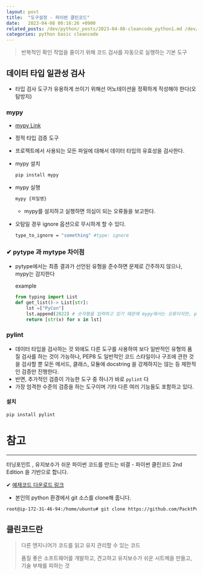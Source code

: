 ```yaml
---
layout: post
title:  "도구설정 - 파이썬 클린코드"
date:   2023-04-08 00:16:26 +0900
related_posts: /dev/python/_posts/2023-04-08-cleancode_python1.md /dev/python/_posts/2023-04-08-cleancode_python2.md /dev/python/_posts/2023-04-08-cleancode_python3.md /dev/python/_posts/2023-04-08-cleancode_python4.md
categories: python basic cleancode
---
```


> 반복적인 확인 작업을 줄이기 위해 코드 검사를 자동으로 실행하는 기본 도구

## 데이터 타입 일관성 검사

- 타입 검사 도구가 유용하게 쓰이기 위해선 어노테이션을 정확하게 작성해야 한다(오탐방지)

### mypy

- [mypy Link](https://github.com/python/mypy)
- 정적 타입 검증 도구
- 프로젝트에서 사용되는 모든 파일에 대해서 데이터 타입의 유효성을 검사한다.

- mypy 설치

  ```bash
  pip install mypy
  ```

- mypy 실행

  ```bash
  mypy {파일명}
  ```

  - mypy를 설치하고 실행하면 의심이 되는 오류들을 보고한다. 

- 오탐일 경우 ignore 옵션으로 무시하게 할 수 있다.

  ```bash
  type_to_ignore = "something" #type: ignore
  ```

### ✔ pytype 과 mytype 차이점

- pytype에서는 최종 결과가 선언된 유형을 준수하면 문제로 간주하지 않으나, mypy는 감지한다

  example

  ```python
  from typing import List
  def get_list()-> List[str]:
      lst =["PyCon"]
      lst.append(2022) # 숫자형을 입력하고 있기 때문에 mypy에서는 오류이지만, pytype 에서는 오류가 아니다
      return [str(x) for x in lst]
  ```

  

### pylint

- 데이터 타입을 검사하는 것 외에도 다른 도구를 사용하여 보다 일반적인 유형의 품질 검사를 하는 것이 가능하나, PEP8 도 일반적인 코드 스타일이나 구조에 관한 것을 검사할 뿐 모든 메서드, 클래스, 모듈에 docstring 을 강제하지는 않는 등 제한적인 검증만 진행한다.
- 반면, 추가적인 검증이 가능한 도구 중 하나가 바로 `pylint` 다
- 가장 엄격한 수준의 검증을 하는 도구이며 기타 다른 여러 기능들도 포함하고 있다.

#### 설치

```bash
pip install pylint
```



# 참고

---

터닝포인트 , 유지보수가 쉬운 파이썬 코드를 만드는 비결 - 파이썬 클린코드 2nd Edition 을 기반으로 합니다.

✔ [예제코드 다운로드 링크](https://github.com/PacktPublishing/Clean-Code-in-Python-Second-Edition)

- 본인의 python 환경에서 git 소스를 clone해 줍니다.

```bash
root@ip-172-31-46-94:/home/ubuntu# git clone https://github.com/PacktPublishing/Clean-Code-in-Python-Second-Edition.git
```

## 클린코드란

> 다른 엔지니어가 코드를 읽고 유지 관리할 수 있는 코드
>
> 품질 좋은 소프트웨어를 개발하고, 견고하고 유지보수가 쉬운 시트메을 만들고, 기술 부채를 피하는 것
